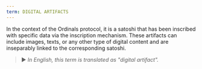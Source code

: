 ```yaml
---
term: DIGITAL ARTIFACTS
---
```


In the context of the Ordinals protocol, it is a satoshi that has been inscribed with specific data via the inscription mechanism. These artifacts can include images, texts, or any other type of digital content and are inseparably linked to the corresponding satoshi.

> ► *In English, this term is translated as "digital artifact".*